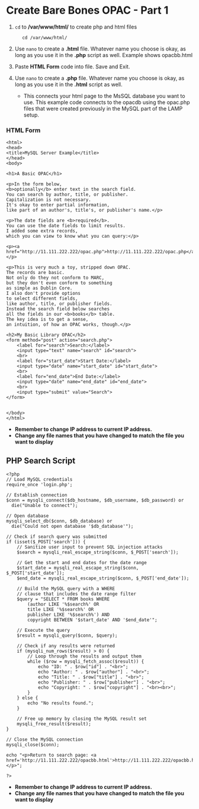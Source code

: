 # Create Bare Bones OPAC - Part 1


1. `cd` to **/var/www/html/** to create php and html files

```
      cd /var/www/html/
```
       
2. Use `nano` to create a **.html** file. Whatever name you choose is okay, as long as you use it in the **.php** script as well. Example shows opacbb.html
 
3. Paste **HTML Form** code into file. Save and Exit.

4. Use `nano` to create a **.php** file. Whatever name you choose is okay, as long as you use it in the **.html** script as well.
      - This connects your html page to the MsSQL database you want to use. This example code connects to the opacdb using the opac.php files that were created previously in the MySQL part of the LAMP setup.


### HTML Form

```
<html>
<head>
<title>MySQL Server Example</title>
</head>
<body>

<h1>A Basic OPAC</h1>

<p>In the form below,
<b>optionally</b> enter text in the search field.
You can search by author, title, or publisher.
Capitalization is not necessary.
It's okay to enter partial information,
like part of an author's, title's, or publisher's name.</p>

<p>The date fields are <b>required</b>.
You can use the date fields to limit results.
I added some extra records,
which you can view to know what you can query:</p>

<p><a href="http://11.111.222.222/opac.php">http://11.111.222.222/opac.php</a></p>

<p>This is very much a toy, stripped down OPAC.
The records are basic.
Not only do they not conform to MARC,
but they don't even conform to something
as simple as Dublin Core.
I also don't provide options
to select different fields,
like author, title, or publisher fields.
Instead the search field below searches
all the fields in our <b>books</b> table.
The key idea is to get a sense,
an intuition, of how an OPAC works, though.</p>

<h2>My Basic Library OPAC</h2>
<form method="post" action="search.php">
    <label for="search">Search:</label>
    <input type="text" name="search" id="search">
    <br>
    <label for="start_date">Start Date:</label>
    <input type="date" name="start_date" id="start_date">
    <br>
    <label for="end_date">End Date:</label>
    <input type="date" name="end_date" id="end_date">
    <br>
    <input type="submit" value="Search">
</form>


</body>
</html>
```
* **Remember to change IP address to current IP address.**
* **Change any file names that you have changed to match the file you want to display**

## PHP Search Script

```
<?php
// Load MySQL credentials
require_once 'login.php';

// Establish connection
$conn = mysqli_connect($db_hostname, $db_username, $db_password) or
  die("Unable to connect");

// Open database
mysqli_select_db($conn, $db_database) or
  die("Could not open database '$db_database'");

// Check if search query was submitted
if (isset($_POST['search'])) {
    // Sanitize user input to prevent SQL injection attacks
    $search = mysqli_real_escape_string($conn, $_POST['search']);

    // Get the start and end dates for the date range
    $start_date = mysqli_real_escape_string($conn, $_POST['start_date']);
    $end_date = mysqli_real_escape_string($conn, $_POST['end_date']);

    // Build the MySQL query with a WHERE
    // clause that includes the date range filter
    $query = "SELECT * FROM books WHERE
        (author LIKE '%$search%' OR
        title LIKE '%$search%' OR
        publisher LIKE '%$search%') AND
        copyright BETWEEN '$start_date' AND '$end_date'";

    // Execute the query
    $result = mysqli_query($conn, $query);

    // Check if any results were returned
    if (mysqli_num_rows($result) > 0) {
        // Loop through the results and output them
        while ($row = mysqli_fetch_assoc($result)) {
            echo "ID: " . $row["id"] . "<br>";
            echo "Author: " . $row["author"] . "<br>";
            echo "Title: " . $row["title"] . "<br>";
            echo "Publisher: " . $row["publisher"] . "<br>";
            echo "Copyright: " . $row["copyright"] . "<br><br>";
        }
    } else {
        echo "No results found.";
    }

    // Free up memory by closing the MySQL result set
    mysqli_free_result($result);
}

// Close the MySQL connection
mysqli_close($conn);

echo "<p>Return to search page: <a href='http://11.111.222.222/opacbb.html'>http://11.111.222.222/opacbb.html</a></p>";

?>

```
* **Remember to change IP address to current IP address.**
* **Change any file names that you have changed to match the file you want to display**
